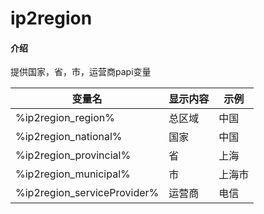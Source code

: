 # ip2region

#### 介绍

提供国家，省，市，运营商papi变量

| 变量名                         | 显示内容 | 示例  |
|-----------------------------|------|-----|
| %ip2region_region%          | 总区域  | 中国  |0|上海|上海市|电信 | 
| %ip2region_national%        | 国家   | 中国  | 
| %ip2region_provincial%      | 省    | 上海  | 
| %ip2region_municipal%       | 市    | 上海市 | 
| %ip2region_serviceProvider% | 运营商  | 电信  |
       